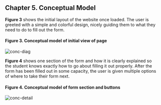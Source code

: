 ## Chapter 5. Conceptual Model

__Figure 3__ shows the initial layout of the website once loaded. The user is greeted with a simple and colorful design, nicely guiding them to what they need to do to fill out the form.

#### Figure 3. Conceptual model of initial view of page
![conc-diag](conceptual_diagram.png)

__Figure 4__ shows one section of the form and how it is clearly explained so the student knows exactly how to go about filling it out properly. After the form has been filled out in some capacity, the user is given multiple options of where to take their form next.

#### Figure 4. Conceptual model of form section and buttons
![conc-detail](conceptual_detail.png)
